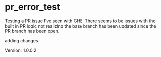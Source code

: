 # pr_error_test
Testing a PR issue I've seen with GHE. There seems to be issues with the built in PR logic not realizing the base branch has been updated since the PR branch has been open.

adding changes.

Version: 1.0.0.2
